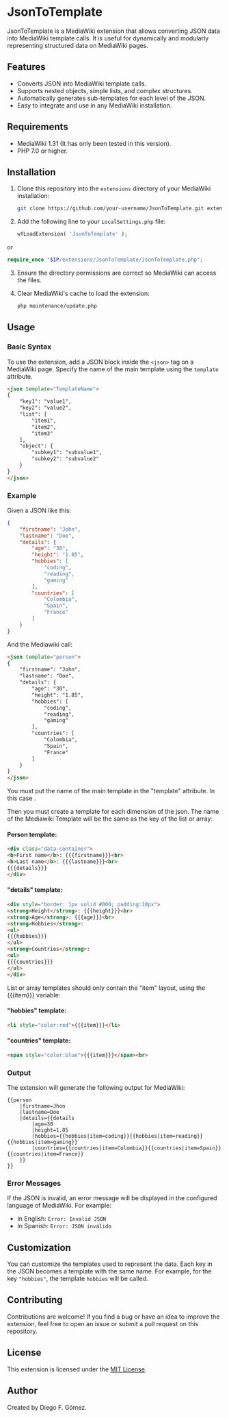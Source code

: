 # JsonToTemplate

JsonToTemplate is a MediaWiki extension that allows converting JSON data into MediaWiki template calls. It is useful for dynamically and modularly representing structured data on MediaWiki pages.

## Features

- Converts JSON into MediaWiki template calls.
- Supports nested objects, simple lists, and complex structures.
- Automatically generates sub-templates for each level of the JSON.
- Easy to integrate and use in any MediaWiki installation.

## Requirements

- MediaWiki 1.31 (It has only been tested in this version).
- PHP 7.0 or higher.

## Installation

1. Clone this repository into the `extensions` directory of your MediaWiki installation:

   ```bash
   git clone https://github.com/your-username/JsonToTemplate.git extensions/JsonToTemplate
   ```

2. Add the following line to your `LocalSettings.php` file:

   ```php
   wfLoadExtension( 'JsonToTemplate' );
   ```

  or
  
  ```php
  require_once "$IP/extensions/JsonToTemplate/JsonToTemplate.php";
  ```

3. Ensure the directory permissions are correct so MediaWiki can access the files.

4. Clear MediaWiki's cache to load the extension:

   ```bash
   php maintenance/update.php
   ```

## Usage

### Basic Syntax

To use the extension, add a JSON block inside the `<json>` tag on a MediaWiki page. Specify the name of the main template using the `template` attribute.

```html
<json template="TemplateName">
{
    "key1": "value1",
    "key2": "value2",
    "list": [
        "item1",
        "item2",
        "item3"
    ],
    "object": {
        "subkey1": "subvalue1",
        "subkey2": "subvalue2"
    }
}
</json>
```

### Example

Given a JSON like this:

```json
{
    "firstname": "John",
    "lastname": "Doe",
    "details": {
        "age": "30",
        "height": "1.85",
        "hobbies": [
            "coding",
            "reading",
            "gaming"
        ],
        "countries": [
            "Colombia",
            "Spain",            
            "France"
        ]
    }
}
```

And the Mediawiki call:

```html
<json template="person">
{
    "firstname": "John",
    "lastname": "Doe",
    "details": {
        "age": "30",
        "height": "1.85",
        "hobbies": [
            "coding",
            "reading",
            "gaming"
        ],
        "countries": [
            "Colombia",
            "Spain",            
            "France"
        ]
    }
}
</json>
```

You must put the name of the main template in the "template" attribute. In this case <json template="person">.

Then you must create a template for each dimension of the json. The name of the Mediawiki Template will be the same as the key of the list or array:

#### Person template:

```html
<div class="data-container">
<b>First name</b>: {{{firstname}}}<br>
<b>Last name</b>: {{{lastname}}}<br>
{{{details}}}
</div>
```

#### "details" template:
```html
<div style="border: 1px solid #000; padding:10px">
<strong>Height</strong>: {{{height}}}<br>
<strong>Age</strong>: {{{age}}}<br>
<strong>Hobbies</strong>:
<ul>
{{{hobbies}}}
</ul>
<strong>Countries</strong>:
<ul>
{{{countries}}}
</ul>
</div>
```

List or array templates should only contain the "item" layout, using the {{{item}}} variable:

#### "hobbies" template:
```html
<li style="color:red">{{{item}}}</li>
```

#### "countries" template:
```html
<span style="color:blue">{{{item}}}</span><br>
```

### Output

The extension will generate the following output for MediaWiki:

```plaintext
{{person
    |firstname=Jhon
    |lastname=Doe
    |details={{details
        |age=30
        |height=1.85
        |hobbies={{hobbies|item=coding}}{{hobbies|item=reading}}{{hobbies|item=gaming}}
        |countries={{countries|item=Colombia}}{{countries|item=Spain}}{{countries|item=France}}
    }}
}}
```

### Error Messages

If the JSON is invalid, an error message will be displayed in the configured language of MediaWiki. For example:

- In English: `Error: Invalid JSON`
- In Spanish: `Error: JSON inválido`

## Customization

You can customize the templates used to represent the data. Each key in the JSON becomes a template with the same name. For example, for the key `"hobbies"`, the template `hobbies` will be called.

## Contributing

Contributions are welcome! If you find a bug or have an idea to improve the extension, feel free to open an issue or submit a pull request on this repository.

## License

This extension is licensed under the [MIT License](LICENSE).

## Author

Created by Diego F. Gómez.
